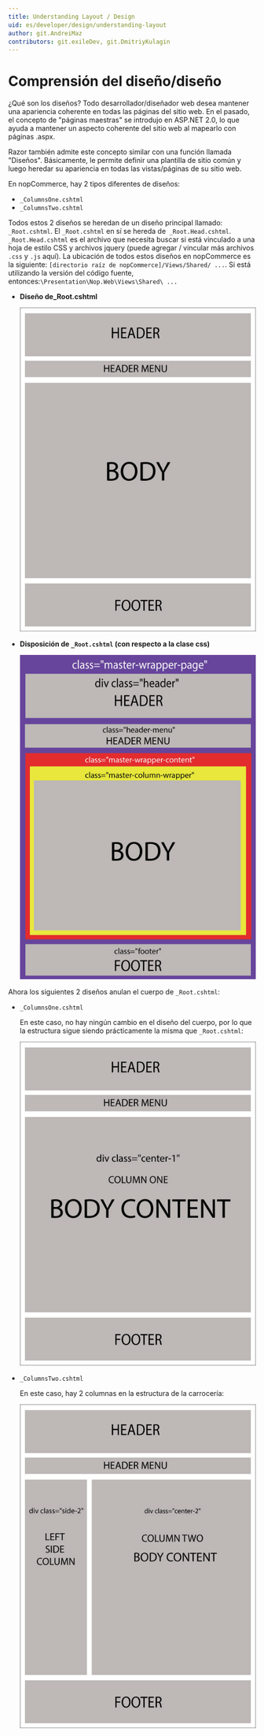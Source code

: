 ```yaml
---
title: Understanding Layout / Design
uid: es/developer/design/understanding-layout
author: git.AndreiMaz
contributors: git.exileDev, git.DmitriyKulagin
---
```


# Comprensión del diseño/diseño

¿Qué son los diseños? Todo desarrollador/diseñador web desea mantener una apariencia coherente en todas las páginas del sitio web. En el pasado, el concepto de "páginas maestras" se introdujo en ASP.NET 2.0, lo que ayuda a mantener un aspecto coherente del sitio web al mapearlo con páginas .aspx.

Razor también admite este concepto similar con una función llamada "Diseños". Básicamente, le permite definir una plantilla de sitio común y luego heredar su apariencia en todas las vistas/páginas de su sitio web.

En nopCommerce, hay 2 tipos diferentes de diseños:

* `_ColumnsOne.cshtml`
* `_ColumnsTwo.cshtml`

Todos estos 2 diseños se heredan de un diseño principal llamado: `_Root.cshtml`. El `_Root.cshtml` en sí se hereda de` _Root.Head.cshtml`. `_Root.Head.cshtml` es el archivo que necesita buscar si está vinculado a una hoja de estilo CSS y archivos jquery (puede agregar / vincular más archivos` .css` y `.js` aquí). La ubicación de todos estos diseños en nopCommerce es la siguiente: `[directorio raíz de nopCommerce]/Views/Shared/ ...`. Si está utilizando la versión del código fuente, entonces:`\Presentation\Nop.Web\Views\Shared\ ...`

* **Diseño de_Root.cshtml**

    ![root-layout](_static/understanding-layout/root-layout.jpg)

* **Disposición de `_Root.cshtml` (con respecto a la clase css)**

    ![root-layout-css](_static/understanding-layout/root-layout-css.jpg)

Ahora los siguientes 2 diseños anulan el cuerpo de `_Root.cshtml`:

* `_ColumnsOne.cshtml`

   En este caso, no hay ningún cambio en el diseño del cuerpo, por lo que la estructura sigue siendo prácticamente la misma que `_Root.cshtml`:

    ![coumnsl-one](_static/understanding-layout/column-one.jpg)

* `_ColumnsTwo.cshtml`

    En este caso, hay 2 columnas en la estructura de la carrocería:

    ![column-two](_static/understanding-layout/column-two.jpg)

